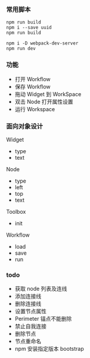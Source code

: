 ### 常用脚本

```
npm run build
npm i --save uuid
npm run build

npm i -D webpack-dev-server
npm run dev
```

### 功能

- 打开 Workflow
- 保存 Workflow
- 拖动 Widget 到 WorkSpace
- 双击 Node 打开属性设置
- 运行 Workspace


### 面向对象设计

Widget
- type
- text

Node
- type
- left
- top
- text

Toolbox
- init

Workflow
- load
- save
- run

### todo

- 获取 node 列表及连线
- 添加连接线
- 删除连接线
- 设置节点属性
- Perimeter 锚点不能删除
- 禁止自我连接
- 删除节点
- 节点重命名
- npm 安装指定版本 bootstrap
